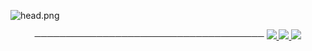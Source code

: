 ![head.png](https://media.discordapp.net/attachments/790712848984571905/932652248897560646/Banner_Photoshop.png?width=1440&height=576)

<p align="center">
─────────────────────────────────────
<a href="https://ktz.netlify.app/">
  <img src="https://img.shields.io/github/followers/photoshopweb">
</a>
<a href="https://ktz.netlify.app/">
   <img src="https://komarev.com/ghpvc/?username=ktzDC">
</a>
<a href="https://ktz.netlify.app/">
         <img src="https://img.shields.io/static/v1?label=Website&logo=CSS3&logoColor=1572B6&message=Click%20Here&color=1572B6">
         </a>

